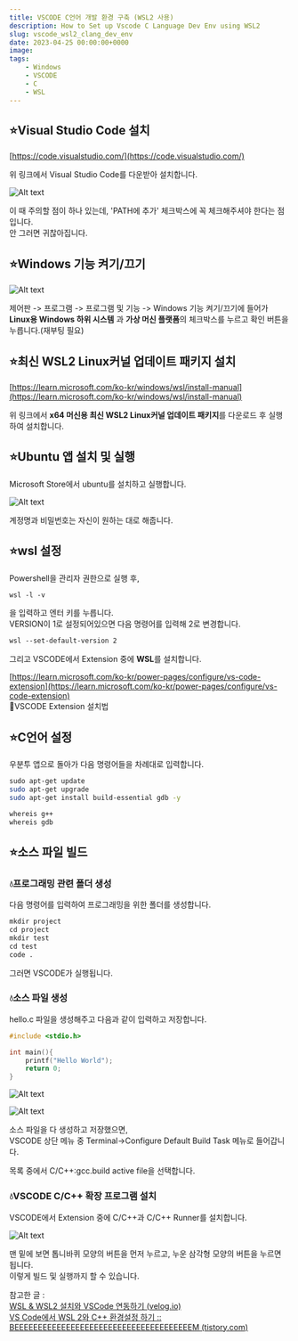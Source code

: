 ```yaml
---
title: VSCODE C언어 개발 환경 구축 (WSL2 사용)
description: How to Set up Vscode C Language Dev Env using WSL2
slug: vscode_wsl2_clang_dev_env
date: 2023-04-25 00:00:00+0000
image: 
tags:
    - Windows
    - VSCODE
    - C
    - WSL
---
```

## ⭐Visual Studio Code 설치

[https://code.visualstudio.com/](https://code.visualstudio.com/)

위 링크에서 Visual Studio Code를 다운받아 설치합니다.

![Alt text](/../../images/2023/2023-04-25_1_wsl2_vscode_c/1.png)

이 때 주의할 점이 하나 있는데, 'PATH에 추가' 체크박스에 꼭 체크해주셔야 한다는 점입니다.  
안 그러면 귀찮아집니다.

## ⭐Windows 기능 켜기/끄기

![Alt text](/../../images/2023/2023-04-25_1_wsl2_vscode_c/2.png)

제어판 -> 프로그램 -> 프로그램 및 기능 -> Windows 기능 켜기/끄기에 들어가 **Linux용 Windows 하위 시스템** 과 **가상 머신 플랫폼**의 체크박스를 누르고 확인 버튼을 누릅니다.(재부팅 필요)

## ⭐최신 WSL2 Linux커널 업데이트 패키지 설치

[https://learn.microsoft.com/ko-kr/windows/wsl/install-manual](https://learn.microsoft.com/ko-kr/windows/wsl/install-manual)

위 링크에서 **x64 머신용 최신 WSL2 Linux커널 업데이트 패키지**를 다운로드 후 실행하여 설치합니다.


## ⭐Ubuntu 앱 설치 및 실행

Microsoft Store에서 ubuntu를 설치하고 실행합니다.

![Alt text](/../../images/2023/2023-04-25_1_wsl2_vscode_c/3.png)

계정명과 비밀번호는 자신이 원하는 대로 해줍니다.


## ⭐wsl 설정

Powershell을 관리자 권한으로 실행 후,  

```bash
wsl -l -v
```

을 입력하고 엔터 키를 누릅니다.  
VERSION이 1로 설정되어있으면 다음 명령어를 입력해 2로 변경합니다.  

```bash
wsl --set-default-version 2
```

그리고 VSCODE에서 Extension 중에 **WSL**를 설치합니다.  

[https://learn.microsoft.com/ko-kr/power-pages/configure/vs-code-extension](https://learn.microsoft.com/ko-kr/power-pages/configure/vs-code-extension)  
🔼VSCODE Extension 설치법

## ⭐C언어 설정

우분투 앱으로 돌아가 다음 명령어들을 차례대로 입력합니다.  

```bash
sudo apt-get update  
sudo apt-get upgrade
sudo apt-get install build-essential gdb -y

whereis g++
whereis gdb 
```

## ⭐소스 파일 빌드

### 💧프로그래밍 관련 폴더 생성

다음 명령어를 입력하여 프로그래밍을 위한 폴더를 생성합니다.  

```bash
mkdir project
cd project 
mkdir test 
cd test
code .
```

그러면 VSCODE가 실행됩니다.

### 💧소스 파일 생성

hello.c 파일을 생성해주고 다음과 같이 입력하고 저장합니다.

```c
#include <stdio.h>

int main(){
    printf("Hello World");
    return 0;
}
```

![Alt text](/../../images/2023/2023-04-25_1_wsl2_vscode_c/4.png)  

![Alt text](/../../images/2023/2023-04-25_1_wsl2_vscode_c/5.png)  

소스 파일을 다 생성하고 저장했으면,  
VSCODE 상단 메뉴 중 Terminal->Configure Default Build Task 메뉴로 들어갑니다.  

목록 중에서 C/C++:gcc.build active file을 선택합니다.  

### 💧VSCODE C/C++ 확장 프로그램 설치

VSCODE에서 Extension 중에 C/C++과 C/C++ Runner를 설치합니다.  

![Alt text](/../../images/2023/2023-04-25_1_wsl2_vscode_c/6.png)

맨 밑에 보면 톱니바퀴 모양의 버튼을 먼저 누르고, 누운 삼각형 모양의 버튼을 누르면 됩니다.  
이렇게 빌드 및 실행까지 할 수 있습니다.


참고한 글 :   
[WSL & WSL2 설치와 VSCode 연동하기 (velog.io)](https://velog.io/@gidskql6671/WSL-WSL2-%EC%84%A4%EC%B9%98-VSCode-%EC%97%B0%EB%8F%99)  
[VS Code에서 WSL 2와 C++ 환경설정 하기 :: BEEEEEEEEEEEEEEEEEEEEEEEEEEEEEEEEEEEEEEM (tistory.com)](https://skyqnaqna.tistory.com/entry/VS-Code%EC%97%90%EC%84%9C-WSL-2%EC%99%80-C-%EC%82%AC%EC%9A%A9%ED%95%98%EA%B8%B0)